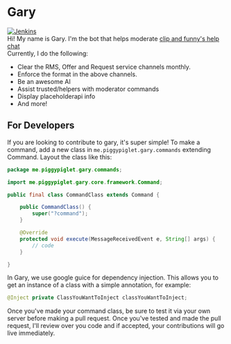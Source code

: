 # Gary
[![Jenkins](https://img.shields.io/jenkins/s/https/jenkins.qa.ubuntu.com/view/Precise/view/All%20Precise/job/precise-desktop-amd64_default.svg)](https://ci.piggypiglet.me/job/Gary/)<br/>
Hi! My name is Gary. I'm the bot that helps moderate [clip and funny's help chat](https://testplugins.com/discord)<br/>Currently, I do the following:
* Clear the RMS, Offer and Request service channels monthly.
* Enforce the format in the above channels.
* Be an awesome AI
* Assist trusted/helpers with moderator commands
* Display placeholderapi info
* And more!

## For Developers
If you are looking to contribute to gary, it's super simple! To make a command, add a new class in `me.piggypiglet.gary.commands` extending Command. Layout the class like this:
```java
package me.piggypiglet.gary.commands;

import me.piggypiglet.gary.core.framework.Command;

public final class CommandClass extends Command {

    public CommandClass() {
        super("?command");
    }

    @Override
    protected void execute(MessageReceivedEvent e, String[] args) {
        // code
    }

}
```
In Gary, we use google guice for dependency injection. This allows you to get an instance of a class with a simple annotation, for example:
```java
@Inject private ClassYouWantToInject classYouWantToInject;
```
Once you've made your command class, be sure to test it via your own server before making a pull request. Once you've tested and made the pull request, I'll review over you code and if accepted, your contributions will go live immediately.
